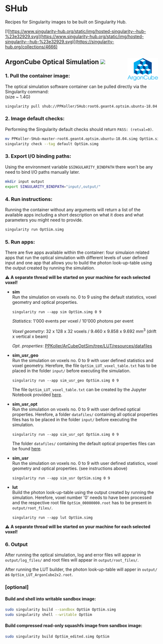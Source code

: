 # SHub
Recipes for Singularity images to be built on Singularity Hub.

[![https://www.singularity-hub.org/static/img/hosted-singularity--hub-%23e32929.svg](https://www.singularity-hub.org/static/img/hosted-singularity--hub-%23e32929.svg)](https://singularity-hub.org/collections/4666)

## ArgonCube Optical Simulation [<img src="https://github.githubassets.com/images/modules/logos_page/GitHub-Mark.png" width="30">](https://github.com/PPKoller/ArCubeOptSim) [<img src="https://github.com/PPKoller/SHub/blob/master/.ArCube_Logo.png" width="100" align="right">](https://argoncube.org/)
### 1. Pull the container image:
The optical simulation software container can be pulled directly via the Singularity command:\
(size ~ 1.4G)
```bash
singularity pull shub://PPKoller/SHub:root6.geant4.optsim.ubuntu-18.04
```
### 2. Image default checks:
Performing the Singularity default checks should return `PASS: (retval=0)`.
```bash
mv PPKoller-SHub-master-root6.geant4.optsim.ubuntu-18.04.simg OptSim.simg
singularity check --tag default OptSim.simg
```
### 3. Export I/O binding paths:
Using the environment variable `$SINGULARITY_BINDPATH` there won't be any need to bind I/O paths manually later.
```bash
mkdir input output
export SINGULARITY_BINDPATH="input/,output/"
```
### 4. Run instructions:
Running the container without any arguments will return a list of the available apps including a short description on what it does and what parameters you might need to provide.
```bash
singularity run OptSim.simg
```
### 5. Run apps:
There are five apps available within the container: four simulaion related apps that run the optical simulation with different levels of user defined input and one app that allows you to build the photon look-up-table using the output created by running the simulation.

:warning: **A separate thread will be started on your machine for each selected voxel!**

- **sim**\
Run the simulation on voxels no. 0 to 9 using the default statistics, voxel geometry and optical properties.

  `singularity run --app sim OptSim.simg 0 9`

  *Statistics*: 1'000 events per voxel / 10'000 photons per event
  
  *Voxel geometry*: 32 x 128 x 32 voxels / 9.460 x 9.858 x 9.692 mm<sup>3</sup> (drift x vertical x beam)
  
  *Opt. properties*: [PPKoller/ArCubeOptSim/tree/LUT/resources/datafiles](https://github.com/PPKoller/ArCubeOptSim/tree/LUT/resources/datafiles)
  
- **sim_usr_geo**\
Run the simulation on voxels no. 0 to 9 with user defined statistics and voxel geometry. Herefore, the file `OptSim_LUT_voxel_table.txt` has to be placed in the folder `input/` before executing the simulation.

  `singularity run --app sim_usr_geo OptSim.simg 0 9`
  
  The file `OptSim_LUT_voxel_table.txt` can be created by the Jupyter Notebook provided [here](create_OptSim_LUT_voxel_table.ipynb).

- **sim_usr_opt**\
Run the simulation on voxels no. 0 to 9 with user defined optical properties. Herefore, a folder `datafiles/` containing all optical properties files has to be placed in the folder `input/` before executing the simulation.

  `singularity run --app sim_usr_opt OptSim.simg 0 9`
  
  The folder `datafiles/` containing the default optical properties files can be found [here](https://github.com/PPKoller/ArCubeOptSim/tree/LUT/resources/datafiles).
  
- **sim_usr**\
Run the simulation on voxels no. 0 to 9 with user defined statistics, voxel geometry and optical properties. (see instructions above)

  `singularity run --app sim_usr OptSim.simg 0 9`
    
- **lut**\
Build the photon look-up-table using the output created by running the simulation. Herefore, voxel number '0' needs to have been processed and the respective root file `OptSim_00000000.root` has to be present in `output/root_files/`.

  `singularity run --app lut OptSim.simg`
  
:warning: **A separate thread will be started on your machine for each selected voxel!**

### 6. Output
After running the optical simulation, log and error files will appear in `output/log_files/` and root files will appear in `output/root_files/`.

After running the LUT builder, the photon look-up-table will apper in `output/` as `OptSim_LUT_ArgonCube2x2.root`.

### [optional]
#### Build and shell into writable sandbox image:
```bash
sudo singularity build --sandbox OptSim OptSim.simg
sudo singularity shell --writable OptSim
```
#### Build compressed read-only squashfs image from sandbox image:
```bash
sudo singularity build OptSim_edited.simg OptSim
```
